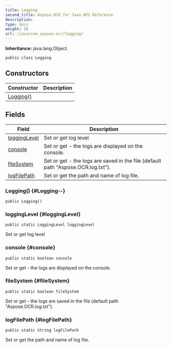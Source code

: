 ```yaml
---
title: Logging
second_title: Aspose.OCR for Java API Reference
description: 
type: docs
weight: 16
url: /java/com.aspose.ocr/logging/
---
```


**Inheritance:**
java.lang.Object
```
public class Logging
```
## Constructors

| Constructor | Description |
| --- | --- |
| [Logging()](#Logging--) |  |
## Fields

| Field | Description |
| --- | --- |
| [loggingLevel](#loggingLevel) | Set or get log level |
| [console](#console) | Set or get - the logs are displayed on the console. |
| [fileSystem](#fileSystem) | Set or get - the logs are saved in the file (default path "Aspose.OCR.log.txt"). |
| [logFilePath](#logFilePath) | Set or get the path and name of log file. |
### Logging() {#Logging--}
```
public Logging()
```


### loggingLevel {#loggingLevel}
```
public static LoggingLevel loggingLevel
```


Set or get log level

### console {#console}
```
public static boolean console
```


Set or get - the logs are displayed on the console.

### fileSystem {#fileSystem}
```
public static boolean fileSystem
```


Set or get - the logs are saved in the file (default path "Aspose.OCR.log.txt").

### logFilePath {#logFilePath}
```
public static String logFilePath
```


Set or get the path and name of log file.

